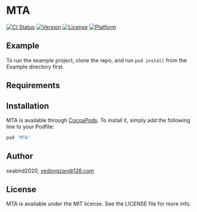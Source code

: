 # MTA

[![CI Status](https://img.shields.io/travis/seabird2020/MTA.svg?style=flat)](https://travis-ci.org/seabird2020/MTA)
[![Version](https://img.shields.io/cocoapods/v/MTA.svg?style=flat)](https://cocoapods.org/pods/MTA)
[![License](https://img.shields.io/cocoapods/l/MTA.svg?style=flat)](https://cocoapods.org/pods/MTA)
[![Platform](https://img.shields.io/cocoapods/p/MTA.svg?style=flat)](https://cocoapods.org/pods/MTA)

## Example

To run the example project, clone the repo, and run `pod install` from the Example directory first.

## Requirements

## Installation

MTA is available through [CocoaPods](https://cocoapods.org). To install
it, simply add the following line to your Podfile:

```ruby
pod 'MTA'
```

## Author

seabird2020, yedongzan@126.com

## License

MTA is available under the MIT license. See the LICENSE file for more info.
